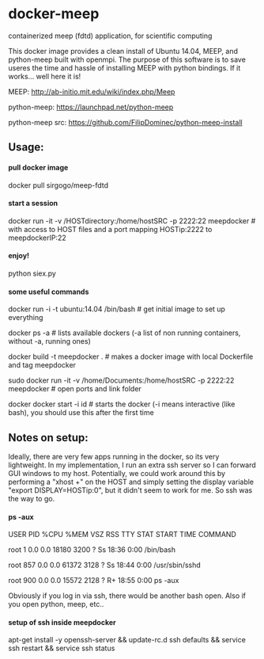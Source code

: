 # docker-meep
containerized meep (fdtd) application, for scientific computing

This docker image provides a clean install of Ubuntu 14.04, MEEP, and python-meep built with openmpi. The purpose of this software is to save useres the time and hassle of installing MEEP with python bindings. If it works... well here it is!

MEEP: http://ab-initio.mit.edu/wiki/index.php/Meep

python-meep: https://launchpad.net/python-meep

python-meep src: https://github.com/FilipDominec/python-meep-install


## Usage:

#### pull docker image
docker pull sirgogo/meep-fdtd

#### start a session
docker run -it -v /HOSTdirectory:/home/hostSRC -p 2222:22 meepdocker \# with access to HOST files and a port mapping HOSTip:2222 to meepdockerIP:22

#### enjoy!
python siex.py

#### some useful commands
docker run -i -t ubuntu:14.04 /bin/bash \# get initial image to set up everything

docker ps -a \# lists available dockers (-a list of non running containers, without -a, running ones)

docker build -t meepdocker . \# makes a docker image with local Dockerfile and tag meepdocker

sudo docker run -it -v /home/Documents:/home/hostSRC -p 2222:22 meepdocker \# open ports and link folder

docker docker start -i id \# starts the docker (-i means interactive (like bash), you should use this after the first time

## Notes on setup:
Ideally, there are very few apps running in the docker, so its very lightweight. In my implementation, I run an extra ssh server so I can forward GUI windows to my host. Potentially, we could work around this by performing a "xhost +" on the HOST and simply setting the display variable "export DISPLAY=HOSTip:0", but it didn't seem to work for me. So ssh was the way to go.

#### ps -aux
USER       PID %CPU %MEM    VSZ   RSS TTY      STAT START   TIME COMMAND

root         1  0.0  0.0  18180  3200 ?        Ss   18:36   0:00 /bin/bash

root       857  0.0  0.0  61372  3128 ?        Ss   18:44   0:00 /usr/sbin/sshd

root       900  0.0  0.0  15572  2128 ?        R+   18:55   0:00 ps -aux

Obviously if you log in via ssh, there would be another bash open. Also if you open python, meep, etc.. 

#### setup of ssh inside meepdocker
apt-get install -y openssh-server && update-rc.d ssh defaults && service ssh restart && service ssh status
